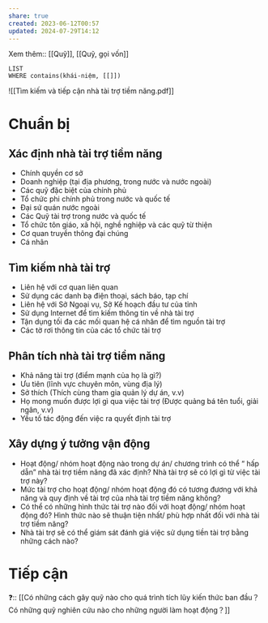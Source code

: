 ```yaml
---
share: true
created: 2023-06-12T00:57
updated: 2024-07-29T14:12
---
```

Xem thêm:: [[Quỹ]], [[Quỹ, gọi vốn]]
```dataview
LIST
WHERE contains(khái-niệm, [[]])
```
![[Tìm kiếm và tiếp cận nhà tài trợ tiềm năng.pdf]]
# Chuẩn bị
## Xác định nhà tài trợ tiềm năng
- Chính quyền cơ sở
- Doanh nghiệp (tại địa phương, trong nước và nước ngoài)
- Các quỹ đặc biệt của chính phủ
- Tổ chức phi chính phủ trong nước và quốc tế
- Đại sứ quán nước ngoài
- Các Quỹ tài trợ trong nước và quốc tế
- Tổ chức tôn giáo, xã hội, nghề nghiệp và các quỹ từ thiện
- Cơ quan truyền thông đại chúng
- Cá nhân
## Tìm kiếm nhà tài trợ
- Liên hệ với cơ quan liên quan
- Sử dụng các danh bạ điện thoại, sách báo, tạp chí
- Liên hệ với Sở Ngoại vụ, Sở Kế hoạch đầu tư của tỉnh
- Sử dụng Internet để tìm kiếm thông tin về nhà tài trợ
- Tận dụng tối đa các mối quan hệ cá nhân để tìm nguồn tài trợ
- Các tờ rơi thông tin của các tổ chức tài trợ
## Phân tích nhà tài trợ tiềm năng
- Khả năng tài trợ (điểm mạnh của họ là gì?)
- Ưu tiên (lĩnh vực chuyên môn, vùng địa lý)
- Sở thích (Thích cùng tham gia quản lý dự án, v.v)
- Họ mong muốn được lợi gì qua việc tài trợ (Được quảng bá tên tuổi, giải ngân, v.v)
- Yếu tố tác động đến việc ra quyết định tài trợ
## Xây dựng ý tưởng vận động
- Hoạt động/ nhóm hoạt động nào trong dự án/ chương trình có thể “ hấp dẫn” nhà tài trợ tiềm năng đã xác định? Nhà tài trợ sẽ có lợi gì từ việc tài trợ này?
- Mức tài trợ cho hoạt động/ nhóm hoạt động đó có tương đương với khả năng và quy định về tài trợ của nhà tài trợ tiềm năng không?
- Có thể có những hình thức tài trợ nào đối với hoạt động/ nhóm hoạt động đó? Hình thức nào sẽ thuận tiện nhất/ phù hợp nhất đối với nhà tài trợ tiềm năng?
- Nhà tài trợ sẽ có thể giám sát đánh giá việc sử dụng tiền tài trợ bằng những cách nào?
# Tiếp cận


❓:: [[Có những cách gây quỹ nào cho quá trình tích lũy kiến thức ban đầu？Có những quỹ nghiên cứu nào cho những người làm hoạt động？]] 
